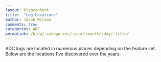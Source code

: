 ```yaml
---
layout: blogcontent
title:  "Log Locations"
author: Jacob Wilson
comments: true
categories: ADC
permalink: /blog/:categories/:year/:month/:day/:title/
---
```


ADC logs are located in numerous places depending on the feature set.  Below are the locations I've discovered over the years.
